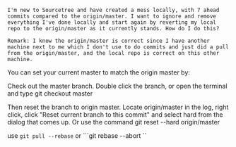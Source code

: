 
```
I'm new to Sourcetree and have created a mess locally, with 7 ahead commits compared to the origin/master. I want to ignore and remove everything I've done locally and start again by reverting my local repo to the origin/master as it currently stands. How do I do this?

Remark: I know the origin/master is correct since I have another machine next to me which I don't use to do commits and just did a pull from the origin/master, and the local repo is correct on this other machine.
```


You can set your current master to match the origin master by:

Check out the master branch. Double click the branch, or open the terminal and type git checkout master

Then reset the branch to origin master. Locate origin/master in the log, right click, click "Reset current branch to this commit" and select hard from the dialog that comes up. Or use the command git reset --hard origin/master


use ```git pull --rebase```
or  ```git rebase --abort ``